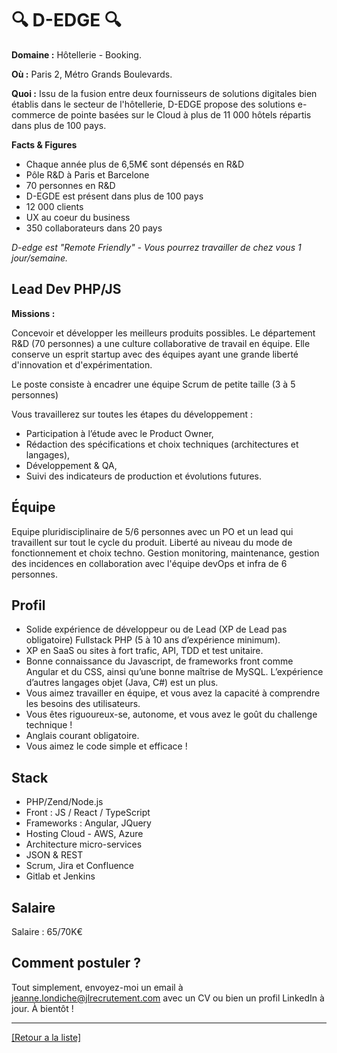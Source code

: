 # 🔍 D-EDGE 🔍

**Domaine :**  Hôtellerie - Booking.

**Où :** Paris 2, Métro Grands Boulevards.

**Quoi :** Issu de la fusion entre deux fournisseurs de solutions digitales bien établis dans le secteur de l'hôtellerie, D-EDGE propose des solutions e-commerce de pointe basées sur le Cloud à plus de 11 000 hôtels répartis dans plus de 100 pays.

**Facts & Figures**

* Chaque année plus de 6,5M€ sont dépensés en R&D
* Pôle R&D à Paris et Barcelone
* 70 personnes en R&D
* D-EGDE est présent dans plus de 100 pays 
* 12 000 clients
* UX au coeur du business
* 350 collaborateurs dans 20 pays

*D-edge est "Remote Friendly" - Vous pourrez travailler de chez vous 1 jour/semaine.*

## Lead Dev PHP/JS

**Missions :**

Concevoir et développer les meilleurs produits possibles. Le département R&D (70 personnes) a une culture collaborative de travail en équipe. Elle conserve un esprit startup avec des équipes ayant une grande liberté d'innovation et d'expérimentation.

Le poste consiste à encadrer une équipe Scrum de petite taille (3 à 5 personnes)

Vous travaillerez sur toutes les étapes du développement :

* Participation à l’étude avec le Product Owner,
* Rédaction des spécifications et choix techniques (architectures et langages),
* Développement & QA,
* Suivi des indicateurs de production et évolutions futures.

## Équipe

Equipe pluridisciplinaire de 5/6 personnes avec un PO et un lead qui travaillent sur tout le cycle du produit. Liberté au niveau du mode de fonctionnement et choix techno. Gestion monitoring, maintenance, gestion des incidences en collaboration avec l'équipe devOps et infra de 6 personnes.

## Profil

* Solide expérience de développeur ou de Lead (XP de Lead pas obligatoire) Fullstack PHP (5 à 10 ans d’expérience minimum).
* XP en SaaS ou sites à fort trafic, API, TDD et test unitaire.
* Bonne connaissance du Javascript, de frameworks front comme Angular et du CSS, ainsi qu’une bonne maîtrise de MySQL. L’expérience d’autres langages objet (Java, C#) est un plus.
* Vous aimez travailler en équipe, et vous avez la capacité à comprendre les besoins des utilisateurs.
* Vous êtes riguoureux-se, autonome, et vous avez le goût du challenge technique !
* Anglais courant obligatoire.
* Vous aimez le code simple et efficace !

## Stack

* PHP/Zend/Node.js
* Front : JS / React / TypeScript
* Frameworks : Angular, JQuery
* Hosting Cloud - AWS, Azure
* Architecture micro-services
* JSON & REST 
* Scrum, Jira et Confluence
* Gitlab et Jenkins

## Salaire

Salaire : 65/70K€

## Comment postuler ?

Tout simplement, envoyez-moi un email à jeanne.londiche@jlrecrutement.com avec un CV ou bien un profil LinkedIn à jour. À bientôt ! 

----
<a href="https://github.com/jlondiche/job-board-php/blob/master/README.md">[Retour a la liste]</a>